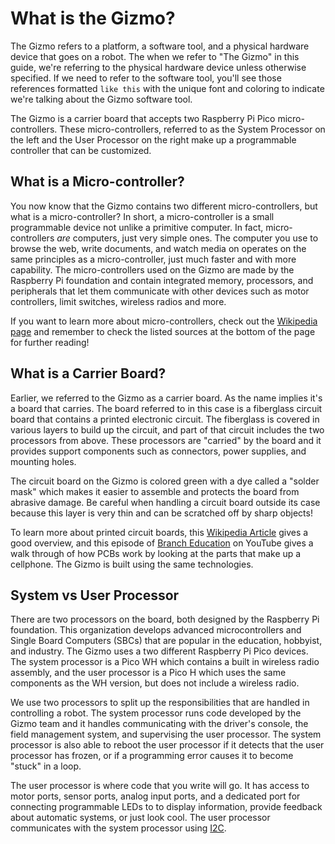# What is the Gizmo?

The Gizmo refers to a platform, a software tool, and a physical
hardware device that goes on a robot.  The when we refer to "The
Gizmo" in this guide, we're referring to the physical hardware device
unless otherwise specified.  If we need to refer to the software tool,
you'll see those references formatted `like this` with the unique font
and coloring to indicate we're talking about the Gizmo software tool.

The Gizmo is a carrier board that accepts two Raspberry Pi Pico
micro-controllers.  These micro-controllers, referred to as the System
Processor on the left and the User Processor on the right make up a
programmable controller that can be customized.

## What is a Micro-controller?

You now know that the Gizmo contains two different micro-controllers,
but what is a micro-controller?  In short, a micro-controller is a small
programmable device not unlike a primitive computer.  In fact,
micro-controllers _are_ computers, just very simple ones.  The computer
you use to browse the web, write documents, and watch media on
operates on the same principles as a micro-controller, just much faster
and with more capability.  The micro-controllers used on the Gizmo are
made by the Raspberry Pi foundation and contain integrated memory,
processors, and peripherals that let them communicate with other
devices such as motor controllers, limit switches, wireless radios and
more.

If you want to learn more about micro-controllers, check out the
[Wikipedia page](https://en.wikipedia.org/wiki/Microcontroller) and
remember to check the listed sources at the bottom of the page for
further reading!

## What is a Carrier Board?

Earlier, we referred to the Gizmo as a carrier board.  As the name
implies it's a board that carries.  The board referred to in this case
is a fiberglass circuit board that contains a printed electronic
circuit.  The fiberglass is covered in various layers to build up the
circuit, and part of that circuit includes the two processors from
above.  These processors are "carried" by the board and it provides
support components such as connectors, power supplies, and mounting
holes.

The circuit board on the Gizmo is colored green with a dye called a
"solder mask" which makes it easier to assemble and protects the board
from abrasive damage.  Be careful when handling a circuit board
outside its case because this layer is very thin and can be scratched
off by sharp objects!

To learn more about printed circuit boards, this [Wikipedia
Article](https://en.wikipedia.org/wiki/Printed_circuit_board) gives a
good overview, and this episode of [Branch
Education](https://www.youtube.com/watch?v=Z2LgmIGE2nI) on YouTube
gives a walk through of how PCBs work by looking at the parts that
make up a cellphone.  The Gizmo is built using the same technologies.

## System vs User Processor

There are two processors on the board, both designed by the Raspberry
Pi foundation.  This organization develops advanced microcontrollers
and Single Board Computers (SBCs) that are popular in the education,
hobbyist, and industry.  The Gizmo uses a two different Raspberry Pi
Pico devices.  The system processor is a Pico WH which contains a
built in wireless radio assembly, and the user processor is a Pico H
which uses the same components as the WH version, but does not include
a wireless radio.

We use two processors to split up the responsibilities that are
handled in controlling a robot.  The system processor runs code
developed by the Gizmo team and it handles communicating with the
driver's console, the field management system, and supervising the
user processor.  The system processor is also able to reboot the user
processor if it detects that the user processor has frozen, or if a
programming error causes it to become "stuck" in a loop.

The user processor is where code that you write will go.  It has
access to motor ports, sensor ports, analog input ports, and a
dedicated port for connecting programmable LEDs to to display
information, provide feedback about automatic systems, or just look
cool.  The user processor communicates with the system processor using
[I2C](https://en.wikipedia.org/wiki/I%C2%B2C).
